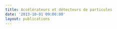 ```yaml
---
title: Accélérateurs et détecteurs de particules
date: '2013-10-01 09:00:00'
layout: publications
---
```


